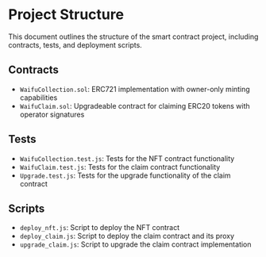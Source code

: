 # Project Structure

This document outlines the structure of the smart contract project, including contracts, tests, and deployment scripts.

## Contracts

- `WaifuCollection.sol`: ERC721 implementation with owner-only minting capabilities
- `WaifuClaim.sol`: Upgradeable contract for claiming ERC20 tokens with operator signatures

## Tests

- `WaifuCollection.test.js`: Tests for the NFT contract functionality
- `WaifuClaim.test.js`: Tests for the claim contract functionality
- `Upgrade.test.js`: Tests for the upgrade functionality of the claim contract

## Scripts

- `deploy_nft.js`: Script to deploy the NFT contract
- `deploy_claim.js`: Script to deploy the claim contract and its proxy
- `upgrade_claim.js`: Script to upgrade the claim contract implementation
